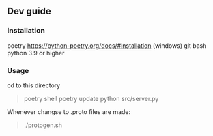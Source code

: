 ## Dev guide

### Installation
poetry https://python-poetry.org/docs/#installation
(windows) git bash 
python 3.9 or higher

### Usage
cd to this directory
> poetry shell
> poetry update
> python src/server.py

Whenever changse to .proto files are made:
> ./protogen.sh
